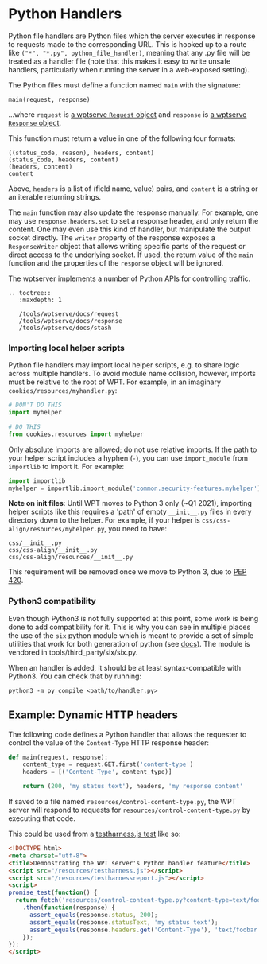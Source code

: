 # Python Handlers

Python file handlers are Python files which the server executes in response to
requests made to the corresponding URL. This is hooked up to a route like
`("*", "*.py", python_file_handler)`, meaning that any .py file will be
treated as a handler file (note that this makes it easy to write unsafe
handlers, particularly when running the server in a web-exposed setting).

The Python files must define a function named `main` with the signature:

    main(request, response)

...where `request` is [a wptserve `Request`
object](/tools/wptserve/docs/request) and `response` is [a wptserve `Response`
object](/tools/wptserve/docs/response).

This function must return a value in one of the following four formats:

    ((status_code, reason), headers, content)
    (status_code, headers, content)
    (headers, content)
    content

Above, `headers` is a list of (field name, value) pairs, and `content` is a
string or an iterable returning strings.

The `main` function may also update the response manually. For example, one may
use `response.headers.set` to set a response header, and only return the
content. One may even use this kind of handler, but manipulate the output
socket directly. The `writer` property of the response exposes a
`ResponseWriter` object that allows writing specific parts of the request or
direct access to the underlying socket. If used, the return value of the
`main` function and the properties of the `response` object will be ignored.

The wptserver implements a number of Python APIs for controlling traffic.

```eval_rst
.. toctree::
   :maxdepth: 1

   /tools/wptserve/docs/request
   /tools/wptserve/docs/response
   /tools/wptserve/docs/stash
```

### Importing local helper scripts

Python file handlers may import local helper scripts, e.g. to share logic
across multiple handlers. To avoid module name collision, however, imports must
be relative to the root of WPT. For example, in an imaginary
`cookies/resources/myhandler.py`:

```python
# DON'T DO THIS
import myhelper

# DO THIS
from cookies.resources import myhelper
```

Only absolute imports are allowed; do not use relative imports. If the path to
your helper script includes a hyphen (`-`), you can use `import_module` from
`importlib` to import it. For example:

```python
import importlib
myhelper = importlib.import_module('common.security-features.myhelper')
```

**Note on __init__ files**: Until WPT moves to Python 3 only (~Q1 2021),
importing helper scripts like this requires a 'path' of empty `__init__.py`
files in every directory down to the helper. For example, if your helper is
`css/css-align/resources/myhelper.py`, you need to have:

```
css/__init__.py
css/css-align/__init__.py
css/css-align/resources/__init__.py
```

This requirement will be removed once we move to Python 3, due to
[PEP 420](https://www.python.org/dev/peps/pep-0420/).

### Python3 compatibility

Even though Python3 is not fully supported at this point, some work is being
done to add compatibility for it. This is why you can see in multiple places
the use of the `six` python module which is meant to provide a set of simple
utilities that work for both generation of python (see
[docs](https://six.readthedocs.io/)). The module is vendored in
tools/third_party/six/six.py.

When an handler is added, it should be at least syntax-compatible with Python3.
You can check that by running:
```
python3 -m py_compile <path/to/handler.py>
```

## Example: Dynamic HTTP headers

The following code defines a Python handler that allows the requester to
control the value of the `Content-Type` HTTP response header:

```python
def main(request, response):
    content_type = request.GET.first('content-type')
    headers = [('Content-Type', content_type)]

    return (200, 'my status text'), headers, 'my response content'
```

If saved to a file named `resources/control-content-type.py`, the WPT server
will respond to requests for `resources/control-content-type.py` by executing
that code.

This could be used from a [testharness.js test](../testharness) like so:

```html
<!DOCTYPE html>
<meta charset="utf-8">
<title>Demonstrating the WPT server's Python handler feature</title>
<script src="/resources/testharness.js"></script>
<script src="/resources/testharnessreport.js"></script>
<script>
promise_test(function() {
  return fetch('resources/control-content-type.py?content-type=text/foobar')
    .then(function(response) {
      assert_equals(response.status, 200);
      assert_equals(response.statusText, 'my status text');
      assert_equals(response.headers.get('Content-Type'), 'text/foobar');
    });
});
</script>
```
